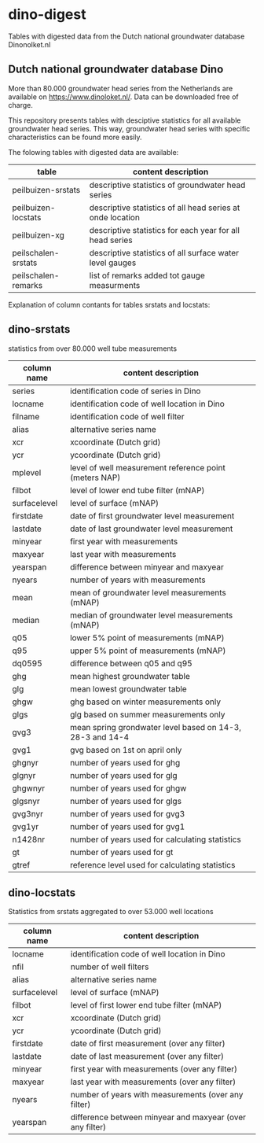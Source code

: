 dino-digest
===========

Tables with digested data from the Dutch national groundwater database 
Dinonolket.nl

Dutch national groundwater database Dino
----------------------------------------
More than 80.000 groundwater head series from the Netherlands are 
available on https://www.dinoloket.nl/. Data can be downloaded free of 
charge. 

This repository presents tables with desciptive statistics for all
available groundwater head series. This way, groundwater head series 
with specific characteristics can be found more easily. 

The folowing tables with digested data are available: 

| table              | content description                                         |  
| ------------------ | -------------------                                         |  
| peilbuizen-srstats | descriptive statistics of groundwater head series           |  
| peilbuizen-locstats | descriptive statistics of all head series at onde location |  
| peilbuizen-xg       | descriptive statistics for each year for all head series   |  
| peilschalen-srstats | descriptive statistics of all surface water level gauges   |  
| peilschalen-remarks | list of remarks added tot gauge measurments                |  
  

Explanation of column contants for tables srstats and locstats:  
  
dino-srstats 
------------ 
statistics from over 80.000 well tube measurements 

| column name   | content description                                      |
| -----------   | -------------------                                      |
| series        | identification code of series in Dino 
| locname       | identification code of well location in Dino 
| filname       | identification code of well filter 
| alias         | alternative series name 
| xcr           | xcoordinate (Dutch grid) 
| ycr           | ycoordinate (Dutch grid) 
| mplevel       | level of well measurement reference point (meters NAP) 
| filbot        | level of lower end tube filter (mNAP) 
| surfacelevel  | level of surface (mNAP) 
| firstdate     | date of first groundwater level measurement 
| lastdate      | date of last groundwater level measurement 
| minyear       | first year with measurements 
| maxyear       | last year with measurements 
| yearspan      | difference between minyear and maxyear 
| nyears        | number of years with measurements 
| mean          | mean of groundwater level measurements (mNAP) 
| median        | median of groundwater level measurements (mNAP) 
| q05           | lower 5% point of measurements (mNAP) 
| q95           | upper 5% point of measurements (mNAP) 
| dq0595        | difference between q05 and q95 
| ghg           | mean highest groundwater table 
| glg           | mean lowest groundwater table 
| ghgw          | ghg based on winter measurements only 
| glgs          | glg based on summer measurements only 
| gvg3          | mean spring grondwater level based on 14-3, 28-3 and 14-4 
| gvg1          | gvg based on 1st on april only 
| ghgnyr        | number of years used for ghg 
| glgnyr        | number of years used for glg 
| ghgwnyr       | number of years used for ghgw 
| glgsnyr       | number of years used for glgs 
| gvg3nyr       | number of years used for gvg3 
| gvg1yr        | number of years used for gvg1 
| n1428nr       | number of years used for calculating statistics
| gt            | number of years used for gt
| gtref         | reference level used for calculating statistics


dino-locstats
-------------
Statistics from srstats aggregated to over 53.000 well locations 

| column name   | content description                                      |
| -----------   | -------------------                                      |
| locname       | identification code of well location in Dino
| nfil          | number of well filters
| alias         | alternative series name
| surfacelevel  | level of surface (mNAP)
| filbot        | level of first lower end tube filter (mNAP)
| xcr           | xcoordinate (Dutch grid)
| ycr           | ycoordinate (Dutch grid)
| firstdate     | date of first measurement (over any filter)
| lastdate      | date of last measurement (over any filter)
| minyear       | first year with measurements (over any filter)
| maxyear       | last year with measurements (over any filter)
| nyears        | number of years with measurements (over any filter)
| yearspan      | difference between minyear and maxyear (over any filter)


